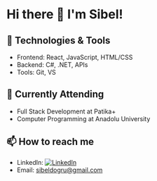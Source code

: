 # Hi there 👋 I'm Sibel!

## 🔧 Technologies & Tools
- Frontend: React, JavaScript, HTML/CSS
- Backend: C#, .NET, APIs
- Tools: Git, VS 

## 🌱 Currently Attending
- Full Stack Development at Patika+
- Computer Programming at Anadolu University

## 📫 How to reach me
- LinkedIn: [![LinkedIn](https://img.shields.io/badge/LinkedIn-0077B5?style=flat&logo=linkedin&logoColor=white)](https://www.linkedin.com/in/sibeldogru/)
- Email: sibeldogru@gmail.com
